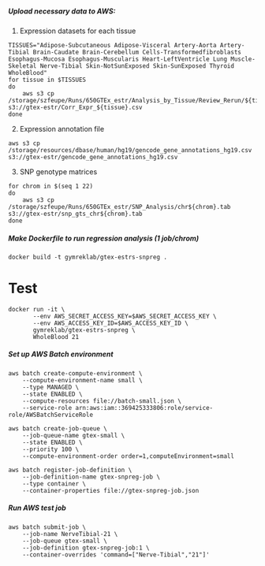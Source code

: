 ##### Upload necessary data to AWS: #####

1. Expression datasets for each tissue
```
TISSUES="Adipose-Subcutaneous Adipose-Visceral Artery-Aorta Artery-Tibial Brain-Caudate Brain-Cerebellum Cells-Transformedfibroblasts Esophagus-Mucosa Esophagus-Muscularis Heart-LeftVentricle Lung Muscle-Skeletal Nerve-Tibial Skin-NotSunExposed Skin-SunExposed Thyroid WholeBlood"
for tissue in $TISSUES
do
	aws s3 cp /storage/szfeupe/Runs/650GTEx_estr/Analysis_by_Tissue/Review_Rerun/${tissue}/Corr_Expr.csv s3://gtex-estr/Corr_Expr_${tissue}.csv
done
```

2. Expression annotation file
```
aws s3 cp /storage/resources/dbase/human/hg19/gencode_gene_annotations_hg19.csv s3://gtex-estr/gencode_gene_annotations_hg19.csv
```

3. SNP genotype matrices
```
for chrom in $(seq 1 22)
do
	aws s3 cp /storage/szfeupe/Runs/650GTEx_estr/SNP_Analysis/chr${chrom}.tab s3://gtex-estr/snp_gts_chr${chrom}.tab
done
```

##### Make Dockerfile to run regression analysis (1 job/chrom) #####

```
docker build -t gymreklab/gtex-estrs-snpreg .
```

# Test
```
docker run -it \
       --env AWS_SECRET_ACCESS_KEY=$AWS_SECRET_ACCESS_KEY \
       --env AWS_ACCESS_KEY_ID=$AWS_ACCESS_KEY_ID \
       gymreklab/gtex-estrs-snpreg \
       WholeBlood 21
```

##### Set up AWS Batch environment #####

```
aws batch create-compute-environment \
    --compute-environment-name small \
    --type MANAGED \
    --state ENABLED \
    --compute-resources file://batch-small.json \
    --service-role arn:aws:iam::369425333806:role/service-role/AWSBatchServiceRole

aws batch create-job-queue \
    --job-queue-name gtex-small \
    --state ENABLED \
    --priority 100 \
    --compute-environment-order order=1,computeEnvironment=small

aws batch register-job-definition \
    --job-definition-name gtex-snpreg-job \
    --type container \
    --container-properties file://gtex-snpreg-job.json
```

##### Run AWS test job #####

```
aws batch submit-job \
    --job-name NerveTibial-21 \
    --job-queue gtex-small \
    --job-definition gtex-snpreg-job:1 \
    --container-overrides 'command=["Nerve-Tibial","21"]'
```
